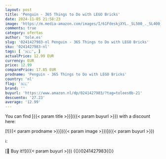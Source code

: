 ```yaml
---
layout: post
title: 'Penguin - 365 Things to Do with LEGO Bricks'
date: 2024-11-05 21:58:23
image: 'https://m.media-amazon.com/images/I/61FdeskjXYL._SL500_._SL400_.jpg'
comments: true
category: ofertas
author: 'tole.es'
slug: '0241427983-nl Penguin - 365 Things to Do with LEGO Bricks'
sku: '0241427983-nl'
tags: [ '🇳🇱', ]
actualPrice: 12.99 EUR
currency: EUR
price: 12.99
comparePrice: 17.85 EUR
prodname: 'Penguin - 365 Things to Do with LEGO Bricks'
country: 'nl'
flag: '🇳🇱'
brand: ''
buyurl: 'https://www.amazon.nl/dp/0241427983/?tag=tolees0b-21'
descuento: '27.23'
average: '12.99'
---
```


You can find [{{< param title >}}]({{< param buyurl >}}) with a discount here:

[![{{< param prodname >}}]({{< param image >}})]({{< param buyurl >}})

ℹ️:


[🛒 Buy it!!]({{< param buyurl >}})
{{<world>}}0241427983{{</world>}}
